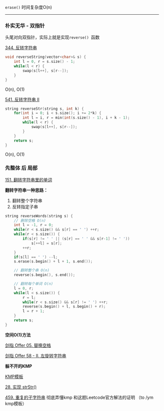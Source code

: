 `erase()`  时间复杂度O(n)

---

### 朴实无华 - 双指针

头尾对向双指针，实际上就是实现`reverse() `函数

[344. 反转字符串](https://leetcode-cn.com/problems/reverse-string/)

```C++
void reverseString(vector<char>& s) {
    int l = 0, r = s.size() - 1;
    while(l < r) {
        swap(s[l++], s[r--]);
    }
}
```  
O(n), O(1)

[541. 反转字符串 II](https://leetcode-cn.com/problems/reverse-string-ii/)

```C++
string reverseStr(string s, int k) {
    for(int i = 0; i < s.size(); i += 2*k) {
        int l = i, r = min(int(s.size() - 1), i + k - 1);
        while(l < r) {
            swap(s[l++], s[r--]);
        }
    }
    return s;
}
```
O(n), O(1)


### 先整体 后 局部
[151. 翻转字符串里的单词](https://leetcode-cn.com/problems/reverse-words-in-a-string/) 

**翻转字符串一种思路：**

1. 翻转整个字符串
2. 反转指定子串

```C++
string reverseWords(string s) {
    // 删除空格 O(n)
    int l = -1, r = 0;
    while(r < s.size() && s[r] == ' ') ++r;
    while(r < s.size()) {
        if(s[r] != ' ' || (s[r] == ' ' && s[r-1] != ' '))
            s[++l] = s[r];
        ++r;
    }
    if(s[l] == ' ') --l;
    s.erase(s.begin() + l + 1, s.end());

    // 翻转整个串 O(n)
    reverse(s.begin(), s.end());

    // 翻转每个单词 O(n)
    l = 0, r;
    while(l < s.size()) {
        r = l;
        while(r < s.size() && s[r] != ' ') ++r;
        reverse(s.begin() + l, s.begin() + r);
        l = r + 1;
    }
    return s;
}
```






**空间O(1)方法**



[剑指 Offer 05. 替换空格](https://leetcode-cn.com/problems/ti-huan-kong-ge-lcof/)

[剑指 Offer 58 - II. 左旋转字符串](https://leetcode-cn.com/problems/zuo-xuan-zhuan-zi-fu-chuan-lcof/)



**躲不开的KMP**

[KMP模板](https://github.com/mhvvv/Data_structures-and-algorithms/blob/main/经典数据结构/KMP.cpp)


[28. 实现 strStr()](https://leetcode-cn.com/problems/implement-strstr/)

[459. 重复的子字符串](https://leetcode-cn.com/problems/repeated-substring-pattern/)       彻底弄懂kmp 和这题Leetcode官方解法的证明 （to /ym kmp模板）

